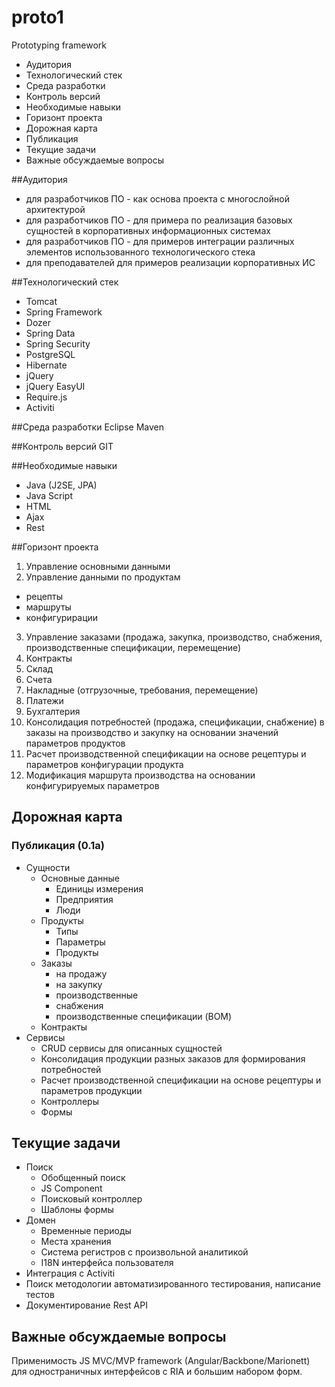 # proto1
Prototyping framework

* Аудитория
* Технологический стек
* Среда разработки
* Контроль версий
* Необходимые навыки
* Горизонт проекта
* Дорожная карта
* Публикация
* Текущие задачи
* Важные обсуждаемые вопросы

##Аудитория
* для разработчиков ПО - как основа проекта с многослойной архитектурой
* для разработчиков ПО - для примера по реализация базовых сущностей в корпоративных информационных системах
* для разработчиков ПО - для примеров интеграции различных элементов использованного технологического стека 
* для преподавателей для примеров реализации корпоративных ИС

##Технологический стек
* Tomcat
* Spring Framework
* Dozer
* Spring Data
* Spring Security
* PostgreSQL
* Hibernate
* jQuery
* jQuery EasyUI
* Require.js
* Activiti

##Среда разработки
Eclipse
Maven

##Контроль версий
GIT

##Необходимые навыки
* Java (J2SE, JPA)
* Java Script
* HTML
* Ajax
* Rest

##Горизонт проекта
1. Управление основными данными
2. Управление данными по продуктам 
  * рецепты
  * маршруты
  * конфигурирации
3. Управление заказами (продажа, закупка, производство, снабжения, производственные спецификации, перемещение)
4. Контракты
5. Склад
6. Счета
7. Накладные (отгрузочные, требования, перемещение)
8. Платежи
9. Бухгалтерия
10. Консолидация потребностей (продажа, спецификации, снабжение) в заказы на производство и закупку на основании значений параметров продуктов
11. Расчет производственной спецификации на основе рецептуры и параметров конфигурации продукта
12. Модификация маршрута производства на основании конфигурируемых параметров

## Дорожная карта
### Публикация (0.1a)
* Сущности
	* Основные данные
		* Единицы измерения
		* Предприятия
		* Люди
	* Продукты
		* Типы
		* Параметры
		* Продукты 
	* Заказы
		* на продажу
		* на закупку
		* производственные
		* снабжения
		* производственные спецификации (BOM)
	* Контракты
* Сервисы
	* CRUD сервисы для описанных сущностей
	* Консолидация продукции разных заказов для формирования потребностей
	* Расчет производственной спецификации на основе рецептуры и параметров продукции
	* Контроллеры
	* Формы

## Текущие задачи
* Поиск
	* Обобщенный поиск
	* JS Component
	* Поисковый контроллер
	* Шаблоны формы
* Домен
	* Временные периоды
	* Места хранения
	* Система регистров с произвольной аналитикой
	* I18N интерфейса пользователя
* Интеграция с Activiti
* Поиск методологии автоматизированного тестирования, написание тестов
* Документирование Rest API

## Важные обсуждаемые вопросы

Применимость JS MVC/MVP framework (Angular/Backbone/Marionett) для одностраничных интерфейсов с RIA и большим набором форм.


